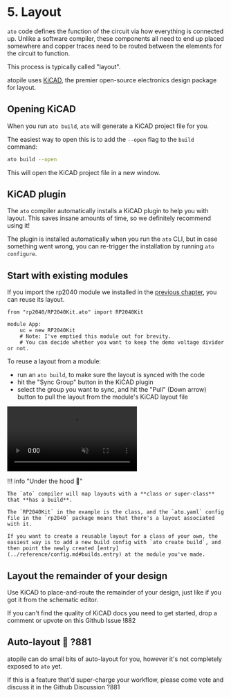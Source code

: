 # 5. Layout

`ato` code defines the function of the circuit via how everything is connected up. Unlike a software compiler, these components all need to end up placed somewhere and copper traces need to be routed between the elements for the circuit to function.

This process is typically called "layout".

atopile uses [KiCAD](https://kicad.org), the premier open-source electronics design package for layout.

## Opening KiCAD

When you run `ato build`, `ato` will generate a KiCAD project file for you.

The easiest way to open this is to add the `--open` flag to the `build` command:

```bash
ato build --open
```

This will open the KiCAD project file in a new window.

## KiCAD plugin

The `ato` compiler automatically installs a KiCAD plugin to help you with layout. This saves insane amounts of time, so we definitely recommend using it!

The plugin is installed automatically when you run the `ato` CLI, but in case something went wrong, you can re-trigger the installation by running `ato configure`.

## Start with existing modules

If you import the rp2040 module we installed in the [previous chapter](4-packages.md), you can reuse its layout.

```ato
from "rp2040/RP2040Kit.ato" import RP2040Kit

module App:
    uc = new RP2040Kit
    # Note: I've emptied this module out for brevity.
    # You can decide whether you want to keep the demo voltage divider or not.

```

To reuse a layout from a module:

- run an `ato build`, to make sure the layout is synced with the code
- hit the "Sync Group" button in the KiCAD plugin
- select the group you want to sync, and hit the "Pull" (Down arrow) button to pull the layout from the module's KiCAD layout file

<video autoplay loop muted playsinline>
    <source src="/tutorial/assets/5-pcb-layout-sync.mp4" type="video/mp4">
    <img src="/tutorial/assets/5-pcb-layout-sync.gif" alt="Animated fallback">
</video>

!!! info "Under the hood :wrench:"

    The `ato` compiler will map layouts with a **class or super-class** that **has a build**.

    The `RP2040Kit` in the example is the class, and the `ato.yaml` config file in the `rp2040` package means that there's a layout associated with it.

    If you want to create a reusable layout for a class of your own, the easiest way is to add a new build config with `ato create build`, and then point the newly created [entry](../reference/config.md#builds.entry) at the module you've made.

## Layout the remainder of your design

Use KiCAD to place-and-route the remainder of your design, just like if you got it from the schematic editor.

If you can't find the quality of KiCAD docs you need to get started, drop a comment or upvote on this Github Issue !882


## Auto-layout :rocket: ?881

atopile can do small bits of auto-layout for you, however it's not completely exposed to `ato` yet.

If this is a feature that'd super-charge your workflow, please come vote and discuss it in the Github Discussion ?881
